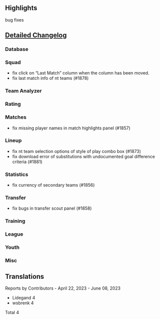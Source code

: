 

## Highlights

bug fixes 

## [Detailed Changelog](https://github.com/akasolace/HO/issues?q=milestone%3A8.0)

### Database

### Squad
* fix click on “Last Match” column when the column has been moved.
* fix last match info of nt teams (#1878)

### Team Analyzer

### Rating

### Matches
* fix missing player names in match highlights panel (#1857)

### Lineup
* fix nt team selection options of style of play combo box (#1873)
* fix download error of substitutions with undocumented goal difference criteria (#1881)

### Statistics
* fix currency of secondary teams (#1856)

### Transfer
* fix bugs in transfer scout panel (#1858)

### Training

### League

### Youth

### Misc

## Translations

Reports by Contributors - April 22, 2023 - June 08, 2023

* Lidegand 4
* wsbrenk 4

Total 4